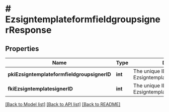 # # EzsigntemplateformfieldgroupsignerResponse

## Properties

Name | Type | Description | Notes
------------ | ------------- | ------------- | -------------
**pkiEzsigntemplateformfieldgroupsignerID** | **int** | The unique ID of the Ezsigntemplateformfieldgroupsigner |
**fkiEzsigntemplatesignerID** | **int** | The unique ID of the Ezsigntemplatesigner |

[[Back to Model list]](../../README.md#models) [[Back to API list]](../../README.md#endpoints) [[Back to README]](../../README.md)
